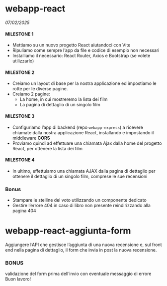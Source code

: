 # webapp-react
*07/02/2025*

#### MILESTONE 1  
- Mettiamo su un nuovo progetto React aiutandoci con Vite
- Ripuliamo come sempre l’app da file e codice di esempio non necessari
- Installiamo il necessario: React Router, Axios e Bootstrap (se volete utilizzarlo)  

#### MILESTONE 2
- Creiamo un layout di base per la nostra applicazione ed impostiamo le rotte per le diverse pagine.
- Creiamo 2 pagine:
    - La home, in cui mostreremo la lista dei film
    - La pagina di dettaglio di un singolo film  

#### MILESTONE 3
- Configuriamo l’app di backend (repo `webapp-express`) a ricevere chiamate dalla nostra applicazione React, installando e impostando il middleware **CORS**
- Proviamo quindi ad effettuare una chiamata Ajax dalla home del progetto React, per ottenere la lista dei film  

#### MILESTONE 4
- In ultimo, effettuiamo una chiamata AJAX dalla pagina di dettaglio per ottenere il dettaglio di un singolo film, comprese le sue recensioni  

### Bonus
- Stampare le stelline del voto utilizzando un componente dedicato
- Gestire l’errore 404 in caso di libro non presente reindirizzando alla pagina 404 

# webapp-react-aggiunta-form
Aggiungere l’API che gestisce l’aggiunta di una nuova recensione e, sul front end nella pagina di dettaglio, il form che invia in post la nuova recensione.

### BONUS
validazione del form prima dell’invio con eventuale messaggio di errore
Buon lavoro!